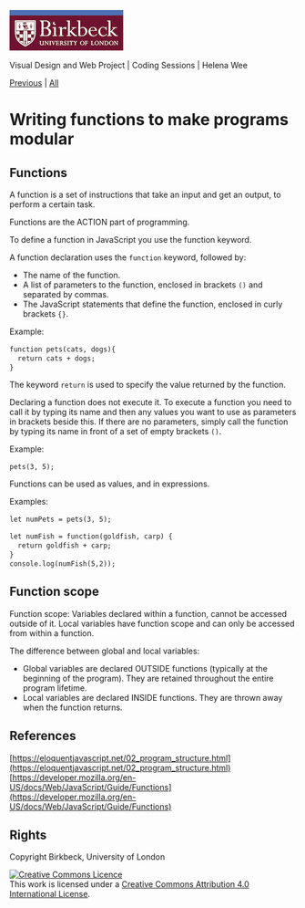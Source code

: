 ![Birkbeck, University of London](images/birkbeck-logo.jpg)

Visual Design and Web Project | Coding Sessions | Helena Wee

[Previous](path/to/file.md) | [All](README.md)  

# Writing functions to make programs modular

## Functions

A function is a set of instructions that take an input and get an output, to perform a certain task.

Functions are the ACTION part of programming.

To define a function in JavaScript you use the function keyword.

A function declaration uses the `function` keyword, followed by:
- The name of the function.
- A list of parameters to the function, enclosed in brackets `()` and separated by commas.
- The JavaScript statements that define the function, enclosed in curly brackets `{}`.

Example:
```
function pets(cats, dogs){
  return cats + dogs;
}
```

The keyword `return` is used to specify the value returned by the function.

Declaring a function does not execute it. To execute a function you need to call it by typing its name and then any values you want to use as parameters in brackets beside this. If there are no parameters, simply call the function by typing its name in front of a set of empty brackets `()`.

Example:
```
pets(3, 5);
```

Functions can be used as values, and in expressions.

Examples:
```
let numPets = pets(3, 5);
```
```
let numFish = function(goldfish, carp) {
  return goldfish + carp;
}
console.log(numFish(5,2));
```
## Function scope

Function scope: Variables declared within a function, cannot be accessed outside of it. Local variables have function scope and can only be accessed from within a function.

The difference between global and local variables:
- Global variables are declared OUTSIDE functions (typically at the beginning of the program). They are retained throughout the entire program lifetime.
- Local variables are declared INSIDE functions. They are thrown away when the function returns.




## References
[https://eloquentjavascript.net/02_program_structure.html](https://eloquentjavascript.net/02_program_structure.html)  
[https://developer.mozilla.org/en-US/docs/Web/JavaScript/Guide/Functions](https://developer.mozilla.org/en-US/docs/Web/JavaScript/Guide/Functions)

## Rights
Copyright Birkbeck, University of London

<a rel="license" href="http://creativecommons.org/licenses/by/4.0/"><img alt="Creative Commons Licence" src="https://i.creativecommons.org/l/by/4.0/88x31.png" /></a><br />This work is licensed under a <a rel="license" href="http://creativecommons.org/licenses/by/4.0/">Creative Commons Attribution 4.0 International License</a>.
